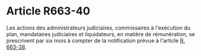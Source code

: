# Article R663-40

Les actions des administrateurs judiciaires, commissaires à l'exécution du plan, mandataires judiciaires et liquidateurs, en matière de rémunération, se prescrivent par six mois à compter de la notification prévue à l'article <a href='/affichCodeArticle.do?cidTexte=LEGITEXT000005634379&idArticle=LEGIARTI000032139308&dateTexte=&categorieLien=id' title='Code de commerce - art. R663-38 (V)'>R. 663-38</a>.